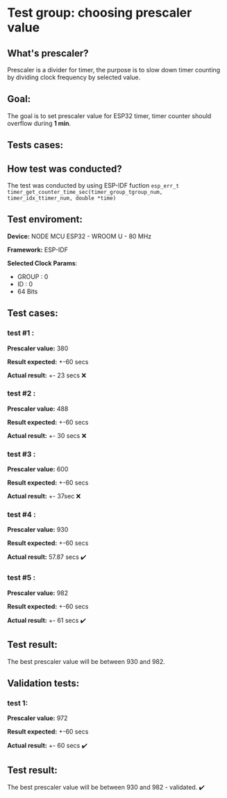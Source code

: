 # Test group: choosing prescaler value
## What's prescaler?
Prescaler is a divider for timer, the purpose is to slow down timer counting by dividing clock frequency by selected value.

## Goal: 
The goal is to set prescaler value for ESP32 timer,  timer counter should overflow during __1 min__.
## Tests cases:


## How test was conducted?

The test was conducted by using ESP-IDF fuction 
`` esp_err_t timer_get_counter_time_sec(timer_group_tgroup_num, timer_idx_ttimer_num, double *time) ``


## Test enviroment:

__Device:__  NODE MCU ESP32 - WROOM U - 80 MHz

__Framework:__ ESP-IDF

__Selected Clock Params__:
- GROUP :  0
- ID : 0
- 64 Bits

## Test cases:
### test #1 :
__Prescaler value:__ 380

__Result expected:__ +-60 secs

__Actual result:__ +- 23 secs ❌

### test #2 :
__Prescaler value:__ 488

__Result expected:__ +-60 secs

__Actual result:__ +- 30 secs ❌

### test #3 :
__Prescaler value:__ 600

__Result expected:__ +-60 secs

__Actual result:__ +- 37sec ❌

### test #4 : 
__Prescaler value:__  930 

__Result expected:__  +-60 secs

__Actual result:__   57.87 secs ✔️

### test #5 :
__Prescaler value:__ 982

__Result expected:__ +-60 secs

__Actual result:__ +- 61 secs ✔️

## Test result:
The best prescaler value will be between 930 and 982.

## Validation tests:
### test 1:
__Prescaler value:__ 972

__Result expected:__ +-60 secs

__Actual result:__ +- 60 secs ✔️

## Test result:
The best prescaler value will be between 930 and 982 - validated. ✔️